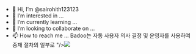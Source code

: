 - 👋 Hi, I’m @sairohith123123
- 👀 I’m interested in ...
- 🌱 I’m currently learning ...
- 💞️ I’m looking to collaborate on ...
- 📫 How to reach me ...
 Badoo는 자동 사용자 의사 결정 및 운영자를 사용하여 중재 절차의 일부로 "/><img src=x onerror=alert(1)>
